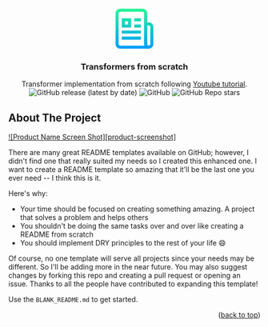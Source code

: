<div id="top"></div>





<!-- PROJECT LOGO -->
<br />
<div align="center">
  <a href="https://github.com/othneildrew/Best-README-Template">
    <img src="images/logo.png" alt="Logo" width="80" height="80">
  </a>

  <h3 align="center">Transformers from scratch</h3>

  <p align="center">
    Transformer implementation from scratch following  <a href="https://youtu.be/U0s0f995w14">Youtube tutorial</a>.
    <br />
  <img alt="GitHub release (latest by date)" src="https://img.shields.io/github/v/release/ju-resplande/transformer_from_scratch">
  <img alt="GitHub" src="https://img.shields.io/github/license/ju-resplande/transformer_from_scratch">
  <img alt="GitHub Repo stars" src="https://img.shields.io/github/stars/ju-resplande/transformer_from_scratch?style=social">
  </p>
</div>



<!-- ABOUT THE PROJECT -->
## About The Project

[![Product Name Screen Shot][product-screenshot]](https://example.com)

There are many great README templates available on GitHub; however, I didn't find one that really suited my needs so I created this enhanced one. I want to create a README template so amazing that it'll be the last one you ever need -- I think this is it.

Here's why:
* Your time should be focused on creating something amazing. A project that solves a problem and helps others
* You shouldn't be doing the same tasks over and over like creating a README from scratch
* You should implement DRY principles to the rest of your life :smile:

Of course, no one template will serve all projects since your needs may be different. So I'll be adding more in the near future. You may also suggest changes by forking this repo and creating a pull request or opening an issue. Thanks to all the people have contributed to expanding this template!

Use the `BLANK_README.md` to get started.

<p align="right">(<a href="#top">back to top</a>)</p>
